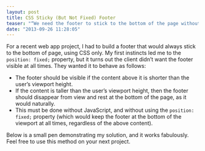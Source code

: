 ```yaml
---
layout: post
title: CSS Sticky (But Not Fixed) Footer
teaser: "“We need the footer to stick to the bottom of the page without using JavaScript or <code>position: fixed;</code>.” ...Challenge accepted."
date: "2013-09-26 11:28:05"
---
```


For a recent web app project, I had to build a footer that would always stick to the bottom of page, using CSS only. My first instincts led me to the `position: fixed;` property, but it turns out the client didn’t want the footer visible at all times. They wanted it to behave as follows:

- The footer should be visible if the content above it is shorter than the user’s viewport height.
- If the content is taller than the user’s viewport height, then the footer should disappear from view and rest at the bottom of the page, as it would naturally.
- This must be done without JavaScript, and without using the `position: fixed;` property (which would keep the footer at the bottom of the viewport at all times, regardless of the above content).

Below is a small pen demonstrating my solution, and it works fabulously. Feel free to use this method on your next project.

<div class="codepen">
  <div data-height="750" data-theme-id="23593" data-slug-hash="zekgx" data-default-tab="result" data-user="cbracco" data-embed-version="1" class="codepen"></div>
  <script async src="//assets.codepen.io/assets/embed/ei.js"></script>
</div>
